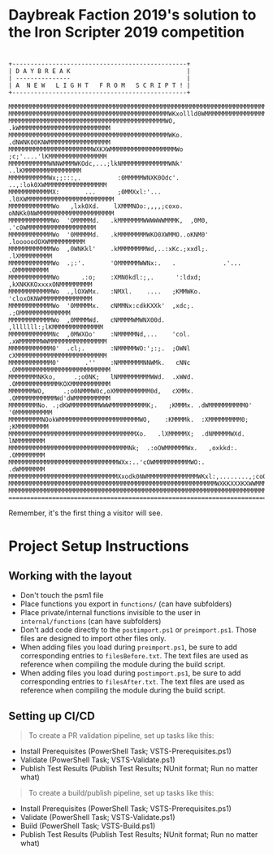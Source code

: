 ﻿# Daybreak Faction 2019's solution to the Iron Scripter 2019 competition

# 
   ```
   +------------------------------------------------+
   | D A Y B R E A K                                |
   | ---------------                                |
   | A  N E W   L I G H T   F R O M   S C R I P T ! |
   +------------------------------------------------+

 MMMMMMMMMMMMMMMMMMMMMMMMMMMMMMMMMMMMMMMMMMMMMMMMMMMMMMMMMMMMMMMMMMMMMMMMMMMMMMMM
 MMMMMMMMMMMMMMMMMMMMMMMMMMMMMMMMMMMMMMMMMMMMWKxollld0WMMMMMMMMMMMMMMMMMMMMMMMMMM
 MMMMMMMMMMMMMMMMMMMMMMMMMMMMMMMMMMMMMMMMMMMWO,      .kWMMMMMMMMMMMMMMMMMMMMMMMMM
 MMMMMMMMMMMMMMMMMMMMMMMMMMMMMMMMMMMMMMMMMMMMWKo.    .dNWNK00KNWMMMMMMMMMMMMMMMMM
 MMMMMMMMMMMMMMMMMMMMMMMWXKXWMMMMMMMMMMMMMMMMMMWo     ;c;'....'lKMMMMMMMMMMMMMMMM
 MMMMMMMMMMMWNNWMMMWKOdc,...;lkNMMMMMMMMMMMMMWNk'            ..lKMMMMMMMMMMMMMMMM
 MMMMMMMMMMMWx;;:::,.          :0MMMMMWNXK0Odc'.      ..,:lok0XWMMMMMMMMMMMMMMMMM
 MMMMMMMMMMMMX:       ...      ;0MMXxl:'...         .l0XWMMMMMMMMMMMMMMMMMMMMMMMM
 MMMMMMMMMMMMWo   ,lxk0Xd.    lXMMMNOo:,,,,;coxo.   oNNKk0NWMMMMMMMMMMMMMMMMMMMMM
 MMMMMMMMMMMMWo  'OMMMMMd.   .kMMMMMMMWWWWWWMMMK,  ,0M0, .'c0WMMMMMMMMMMMMMMMMMMM
 MMMMMMMMMMMMWo  '0MMMMMd.   .kMMMMMMMMWKO0XWMMO..oKNM0'    .looooodOXWMMMMMMMMMM
 MMMMMMMMMMMMWo  ,0WNKkl'    .kMMMMMMMMWd,..:xKc.;xxdl;.             .lXMMMMMMMMM
 MMMMMMMMMMMMWo  .;:'.       'OMMMMMMWWNx:.   .             .'...     .OMMMMMMMMM
 MMMMMMMMMMMMWo      .:o;    :XMN0kdl:;,.      ':ldxd;    ,kXNKKKOxxxxONMMMMMMMMM
 MMMMMMMMMMMMWo  .,lOXWMx.   :NMXl.    ....   ;KMMWKo.    'cloxOKNWMMMMMMMMMMMMMM
 MMMMMMMMMMMMWo  '0MMMMMx.   cNMMNx:cdkKXXk'  ,xdc;.            .;OMMMMMMMMMMMMMM
 MMMMMMMMMMMMWo  ,0MMMMWd.   cNMMMMWMWNX00d.           ,lllllll:;lKMMMMMMMMMMMMMM
 MMMMMMMMMMMMNc  ,0MWXOo'    :NMMMMMNd,...    'col.   .xWMMMMMMWWMMMMMMMMMMMMMMMM
 MMMMMMMMMMMM0'  .cl;.       :NMMMMMWO:';:;.  ;OWNl   cXMMMMMMMMMMMMMMMMMMMMMMMMM
 MMMMMMMMMMMM0'       .''    :NMMMMMMMNNWMk.   cNNc  .OMMMMMMMMMMMMMMMMMMMMMMMMMM
 MMMMMMMMNKko,     .;o0NK;   lNMMMMMMMMMWWd.  .xWWd. .OMMMMMMMMMMMMKOXMMMMMMMMMMM
 MMMMMMMWO,     .;o0NMMMW0c,oXMMMMMMMMMM0d,   cXMMx. .OMMMMMMMMMMMWd'dWMMMMMMMMMM
 MMMMMMMMNo. .;dKWMMMMMMMMWWWMMMMMMMMMMK;.   ;KMMMx. .dWMMMMMMMMMM0' '0MMMMMMMMMM
 MMMMMMMMMNOokWMMMMMMMMMMMMMMMMMMMMMMWO,    :KMMMMk.  :XMMMMMMMMM0;   ;KMMMMMMMMM
 MMMMMMMMMMMMMMMMMMMMMMMMMMMMMMMMMMMXo.   .lXMMMMMX;  .dNMMMMMWXd.     lNMMMMMMMM
 MMMMMMMMMMMMMMMMMMMMMMMMMMMMMMMMMNk;  .:oOWMMMMMMWx.   ,oxkkd:.       .OMMMMMMMM
 MMMMMMMMMMMMMMMMMMMMMMMMMMMMMMWXx:..'cOWMMMMMMMMMMWO:.                .dWMMMMMMM
 MMMMMMMMMMMMMMMMMMMMMMMMMMMMMMXxodk0NWMMMMMMMMMMMMMMWKxl:,........,;coONMMMMMMMM
 MMMMMMMMMMMMMMMMMMMMMMMMMMMMMMMMMMMMMMMMMMMMMMMMMMMMMMMMMWXKKXXXKXWWMMMMMMMMMMMM
 MMMMMMMMMMMMMMMMMMMMMMMMMMMMMMMMMMMMMMMMMMMMMMMMMMMMMMMMMMMMMMMMMMMMMMMMMMMMMMMM
 ================================================================================
 ```


Remember, it's the first thing a visitor will see.

# Project Setup Instructions
## Working with the layout

 - Don't touch the psm1 file
 - Place functions you export in `functions/` (can have subfolders)
 - Place private/internal functions invisible to the user in `internal/functions` (can have subfolders)
 - Don't add code directly to the `postimport.ps1` or `preimport.ps1`.
   Those files are designed to import other files only.
 - When adding files you load during `preimport.ps1`, be sure to add corresponding entries to `filesBefore.txt`.
   The text files are used as reference when compiling the module during the build script.
 - When adding files you load during `postimport.ps1`, be sure to add corresponding entries to `filesAfter.txt`.
   The text files are used as reference when compiling the module during the build script.

## Setting up CI/CD

> To create a PR validation pipeline, set up tasks like this:

 - Install Prerequisites (PowerShell Task; VSTS-Prerequisites.ps1)
 - Validate (PowerShell Task; VSTS-Validate.ps1)
 - Publish Test Results (Publish Test Results; NUnit format; Run no matter what)

> To create a build/publish pipeline, set up tasks like this:

 - Install Prerequisites (PowerShell Task; VSTS-Prerequisites.ps1)
 - Validate (PowerShell Task; VSTS-Validate.ps1)
 - Build (PowerShell Task; VSTS-Build.ps1)
 - Publish Test Results (Publish Test Results; NUnit format; Run no matter what)
